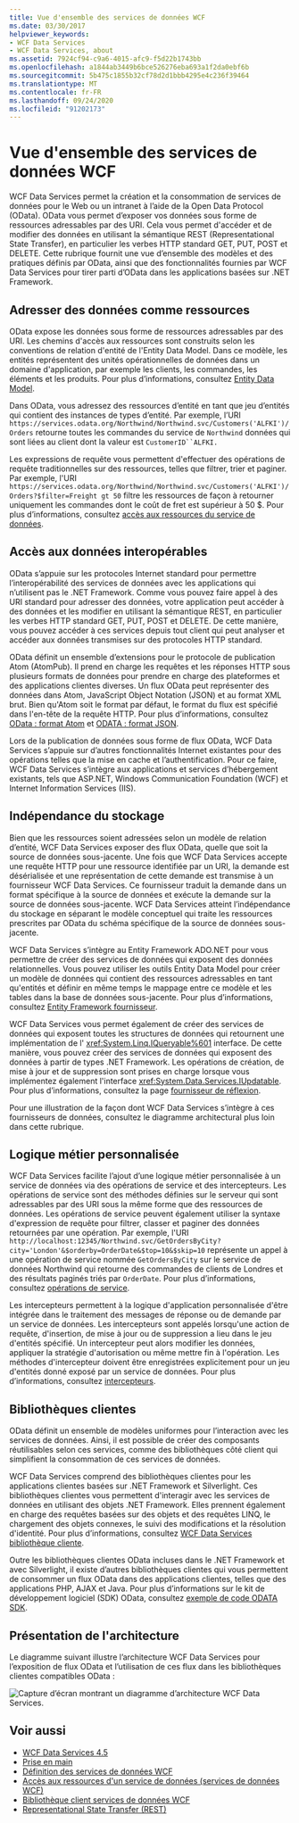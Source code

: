 ```yaml
---
title: Vue d'ensemble des services de données WCF
ms.date: 03/30/2017
helpviewer_keywords:
- WCF Data Services
- WCF Data Services, about
ms.assetid: 7924cf94-c9a6-4015-afc9-f5d22b1743bb
ms.openlocfilehash: a1844ab3449b6bce526276eba693a1f2da0ebf6b
ms.sourcegitcommit: 5b475c1855b32cf78d2d1bbb4295e4c236f39464
ms.translationtype: MT
ms.contentlocale: fr-FR
ms.lasthandoff: 09/24/2020
ms.locfileid: "91202173"
---
```

# <a name="wcf-data-services-overview"></a>Vue d'ensemble des services de données WCF

WCF Data Services permet la création et la consommation de services de données pour le Web ou un intranet à l’aide de la Open Data Protocol (OData). OData vous permet d’exposer vos données sous forme de ressources adressables par des URI. Cela vous permet d'accéder et de modifier des données en utilisant la sémantique REST (Representational State Transfer), en particulier les verbes HTTP standard GET, PUT, POST et DELETE. Cette rubrique fournit une vue d’ensemble des modèles et des pratiques définis par OData, ainsi que des fonctionnalités fournies par WCF Data Services pour tirer parti d’OData dans les applications basées sur .NET Framework.  
  
## <a name="address-data-as-resources"></a>Adresser des données comme ressources  

 OData expose les données sous forme de ressources adressables par des URI. Les chemins d'accès aux ressources sont construits selon les conventions de relation d'entité de l'Entity Data Model. Dans ce modèle, les entités représentent des unités opérationnelles de données dans un domaine d'application, par exemple les clients, les commandes, les éléments et les produits. Pour plus d’informations, consultez [Entity Data Model](../adonet/entity-data-model.md).  
  
 Dans OData, vous adressez des ressources d’entité en tant que jeu d’entités qui contient des instances de types d’entité. Par exemple, l’URI `https://services.odata.org/Northwind/Northwind.svc/Customers('ALFKI')/Orders` retourne toutes les commandes du service de `Northwind` données qui sont liées au client dont la valeur est `CustomerID``ALFKI.`  
  
 Les expressions de requête vous permettent d'effectuer des opérations de requête traditionnelles sur des ressources, telles que filtrer, trier et paginer. Par exemple, l'URI `https://services.odata.org/Northwind/Northwind.svc/Customers('ALFKI')/Orders?$filter=Freight gt 50` filtre les ressources de façon à retourner uniquement les commandes dont le coût de fret est supérieur à 50 $. Pour plus d’informations, consultez [accès aux ressources du service de données](accessing-data-service-resources-wcf-data-services.md).  
  
## <a name="interoperable-data-access"></a>Accès aux données interopérables  

 OData s’appuie sur les protocoles Internet standard pour permettre l’interopérabilité des services de données avec les applications qui n’utilisent pas le .NET Framework. Comme vous pouvez faire appel à des URI standard pour adresser des données, votre application peut accéder à des données et les modifier en utilisant la sémantique REST, en particulier les verbes HTTP standard GET, PUT, POST et DELETE. De cette manière, vous pouvez accéder à ces services depuis tout client qui peut analyser et accéder aux données transmises sur des protocoles HTTP standard.  
  
OData définit un ensemble d’extensions pour le protocole de publication Atom (AtomPub). Il prend en charge les requêtes et les réponses HTTP sous plusieurs formats de données pour prendre en charge des plateformes et des applications clientes diverses. Un flux OData peut représenter des données dans Atom, JavaScript Object Notation (JSON) et au format XML brut. Bien qu'Atom soit le format par défaut, le format du flux est spécifié dans l'en-tête de la requête HTTP. Pour plus d’informations, consultez [OData : format Atom](https://www.odata.org/documentation/odata-version-2-0/atom-format/) et [ODATA : format JSON](https://www.odata.org/documentation/odata-version-2-0/json-format/).  
  
 Lors de la publication de données sous forme de flux OData, WCF Data Services s’appuie sur d’autres fonctionnalités Internet existantes pour des opérations telles que la mise en cache et l’authentification. Pour ce faire, WCF Data Services s’intègre aux applications et services d’hébergement existants, tels que ASP.NET, Windows Communication Foundation (WCF) et Internet Information Services (IIS).  
  
## <a name="storage-independence"></a>Indépendance du stockage  

 Bien que les ressources soient adressées selon un modèle de relation d’entité, WCF Data Services exposer des flux OData, quelle que soit la source de données sous-jacente. Une fois que WCF Data Services accepte une requête HTTP pour une ressource identifiée par un URI, la demande est désérialisée et une représentation de cette demande est transmise à un fournisseur WCF Data Services. Ce fournisseur traduit la demande dans un format spécifique à la source de données et exécute la demande sur la source de données sous-jacente. WCF Data Services atteint l’indépendance du stockage en séparant le modèle conceptuel qui traite les ressources prescrites par OData du schéma spécifique de la source de données sous-jacente.  
  
 WCF Data Services s’intègre au Entity Framework ADO.NET pour vous permettre de créer des services de données qui exposent des données relationnelles. Vous pouvez utiliser les outils Entity Data Model pour créer un modèle de données qui contient des ressources adressables en tant qu'entités et définir en même temps le mappage entre ce modèle et les tables dans la base de données sous-jacente. Pour plus d’informations, consultez [Entity Framework fournisseur](entity-framework-provider-wcf-data-services.md).  
  
 WCF Data Services vous permet également de créer des services de données qui exposent toutes les structures de données qui retournent une implémentation de l' <xref:System.Linq.IQueryable%601> interface. De cette manière, vous pouvez créer des services de données qui exposent des données à partir de types .NET Framework. Les opérations de création, de mise à jour et de suppression sont prises en charge lorsque vous implémentez également l'interface <xref:System.Data.Services.IUpdatable>. Pour plus d’informations, consultez la page [fournisseur de réflexion](reflection-provider-wcf-data-services.md).  
  
 Pour une illustration de la façon dont WCF Data Services s’intègre à ces fournisseurs de données, consultez le diagramme architectural plus loin dans cette rubrique.  
  
## <a name="custom-business-logic"></a>Logique métier personnalisée  

 WCF Data Services facilite l’ajout d’une logique métier personnalisée à un service de données via des opérations de service et des intercepteurs. Les opérations de service sont des méthodes définies sur le serveur qui sont adressables par des URI sous la même forme que des ressources de données. Les opérations de service peuvent également utiliser la syntaxe d'expression de requête pour filtrer, classer et paginer des données retournées par une opération. Par exemple, l'URI `http://localhost:12345/Northwind.svc/GetOrdersByCity?city='London'&$orderby=OrderDate&$top=10&$skip=10` représente un appel à une opération de service nommée `GetOrdersByCity` sur le service de données Northwind qui retourne des commandes de clients de Londres et des résultats paginés triés par `OrderDate`. Pour plus d’informations, consultez [opérations de service](service-operations-wcf-data-services.md).  
  
 Les intercepteurs permettent à la logique d'application personnalisée d'être intégrée dans le traitement des messages de réponse ou de demande par un service de données. Les intercepteurs sont appelés lorsqu'une action de requête, d'insertion, de mise à jour ou de suppression a lieu dans le jeu d'entités spécifié. Un intercepteur peut alors modifier les données, appliquer la stratégie d'autorisation ou même mettre fin à l'opération. Les méthodes d'intercepteur doivent être enregistrées explicitement pour un jeu d'entités donné exposé par un service de données. Pour plus d’informations, consultez [intercepteurs](interceptors-wcf-data-services.md).  
  
## <a name="client-libraries"></a>Bibliothèques clientes  

 OData définit un ensemble de modèles uniformes pour l’interaction avec les services de données. Ainsi, il est possible de créer des composants réutilisables selon ces services, comme des bibliothèques côté client qui simplifient la consommation de ces services de données.  
  
 WCF Data Services comprend des bibliothèques clientes pour les applications clientes basées sur .NET Framework et Silverlight. Ces bibliothèques clientes vous permettent d'interagir avec les services de données en utilisant des objets .NET Framework. Elles prennent également en charge des requêtes basées sur des objets et des requêtes LINQ, le chargement des objets connexes, le suivi des modifications et la résolution d'identité. Pour plus d’informations, consultez [WCF Data Services bibliothèque cliente](wcf-data-services-client-library.md).  
  
 Outre les bibliothèques clientes OData incluses dans le .NET Framework et avec Silverlight, il existe d’autres bibliothèques clientes qui vous permettent de consommer un flux OData dans des applications clientes, telles que des applications PHP, AJAX et Java. Pour plus d’informations sur le kit de développement logiciel (SDK) OData, consultez [exemple de code ODATA SDK](https://www.odata.org/ecosystem/#sdk).
  
## <a name="architecture-overview"></a>Présentation de l'architecture  

 Le diagramme suivant illustre l’architecture WCF Data Services pour l’exposition de flux OData et l’utilisation de ces flux dans les bibliothèques clientes compatibles OData :  
  
 ![Capture d’écran montrant un diagramme d’architecture WCF Data Services.](./media/wcf-data-services-overview/windows-communication-foundation-data-services-architecture.gif)  
  
## <a name="see-also"></a>Voir aussi

- [WCF Data Services 4.5](index.md)
- [Prise en main](getting-started-with-wcf-data-services.md)
- [Définition des services de données WCF](defining-wcf-data-services.md)
- [Accès aux ressources d'un service de données (services de données WCF)](/previous-versions/dotnet/netframework-4.0/dd728283(v=vs.100))
- [Bibliothèque client services de données WCF](wcf-data-services-client-library.md)
- [Representational State Transfer (REST)](https://www.ics.uci.edu/~fielding/pubs/dissertation/rest_arch_style.htm)
